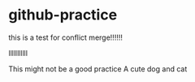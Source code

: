 # github-practice

this is a test for conflict merge!!!!!!

lllllllllll

This might not be a good practice
A cute dog and cat
